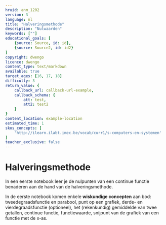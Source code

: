 ```yaml
---
hruid: anm_1202
version: 3
language: nl
title: "Halveringsmethode"
description: "Nulwaarden"
keywords: [""]
educational_goals: [
    {source: Source, id: id}, 
    {source: Source2, id: id2}
]
copyright: dwengo
licence: dwengo
content_type: text/markdown
available: true
target_ages: [16, 17, 18]
difficulty: 3
return_value: {
    callback_url: callback-url-example,
    callback_schema: {
        att: test,
        att2: test2
    }
}
content_location: example-location
estimated_time: 1
skos_concepts: [
    'http://ilearn.ilabt.imec.be/vocab/curr1/s-computers-en-systemen'
]
teacher_exclusive: false
---
```


# Halveringsmethode

In een eerste notebook leer je de nulpunten van een continue functie benaderen aan de hand van de halveringsmethode.

In de eerste notebook komen enkele **wiskundige concepten** aan bod: tweedegraadsfunctie en parabool, punt op een grafiek, derde- en vierdegraadsfunctie (optioneel), het (rekenkundig) gemiddelde van twee getallen, continue functie, functiewaarde, snijpunt van de grafiek van een functie met de x-as.
